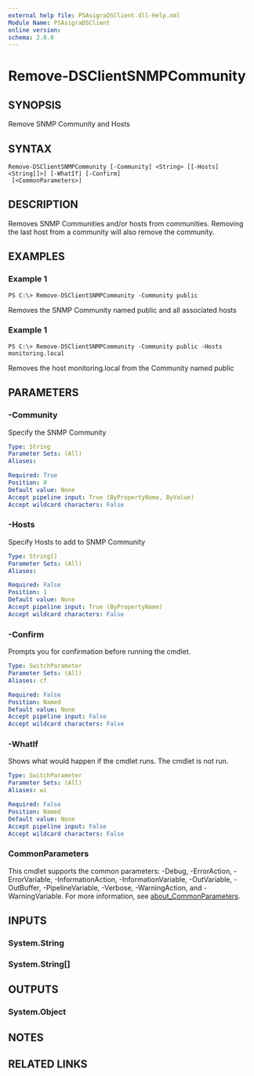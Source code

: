 ```yaml
---
external help file: PSAsigraDSClient.dll-Help.xml
Module Name: PSAsigraDSClient
online version:
schema: 2.0.0
---
```


# Remove-DSClientSNMPCommunity

## SYNOPSIS
Remove SNMP Community and Hosts

## SYNTAX

```
Remove-DSClientSNMPCommunity [-Community] <String> [[-Hosts] <String[]>] [-WhatIf] [-Confirm]
 [<CommonParameters>]
```

## DESCRIPTION
Removes SNMP Communities and/or hosts from communities.
Removing the last host from a community will also remove the community.

## EXAMPLES

### Example 1
```
PS C:\> Remove-DSClientSNMPCommunity -Community public
```

Removes the SNMP Community named public and all associated hosts

### Example 1
```
PS C:\> Remove-DSClientSNMPCommunity -Community public -Hosts monitoring.local
```

Removes the host monitoring.local from the Community named public

## PARAMETERS

### -Community
Specify the SNMP Community

```yaml
Type: String
Parameter Sets: (All)
Aliases:

Required: True
Position: 0
Default value: None
Accept pipeline input: True (ByPropertyName, ByValue)
Accept wildcard characters: False
```

### -Hosts
Specify Hosts to add to SNMP Community

```yaml
Type: String[]
Parameter Sets: (All)
Aliases:

Required: False
Position: 1
Default value: None
Accept pipeline input: True (ByPropertyName)
Accept wildcard characters: False
```

### -Confirm
Prompts you for confirmation before running the cmdlet.

```yaml
Type: SwitchParameter
Parameter Sets: (All)
Aliases: cf

Required: False
Position: Named
Default value: None
Accept pipeline input: False
Accept wildcard characters: False
```

### -WhatIf
Shows what would happen if the cmdlet runs. The cmdlet is not run.

```yaml
Type: SwitchParameter
Parameter Sets: (All)
Aliases: wi

Required: False
Position: Named
Default value: None
Accept pipeline input: False
Accept wildcard characters: False
```

### CommonParameters
This cmdlet supports the common parameters: -Debug, -ErrorAction, -ErrorVariable, -InformationAction, -InformationVariable, -OutVariable, -OutBuffer, -PipelineVariable, -Verbose, -WarningAction, and -WarningVariable. For more information, see [about_CommonParameters](http://go.microsoft.com/fwlink/?LinkID=113216).

## INPUTS

### System.String
### System.String[]
## OUTPUTS

### System.Object
## NOTES

## RELATED LINKS

